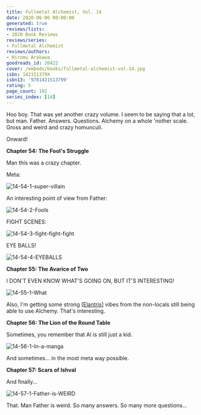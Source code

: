```yaml
---
title: Fullmetal Alchemist, Vol. 14
date: 2020-06-06 00:00:00
generated: true
reviews/lists:
- 2020 Book Reviews
reviews/series:
- Fullmetal Alchemist
reviews/authors:
- Hiromu Arakawa
goodreads_id: 26422
cover: /embeds/books/fullmetal-alchemist-vol-14.jpg
isbn: 142151379X
isbn13: '9781421513799'
rating: 5
page_count: 192
series_index: [14]
---
```

Hoo boy. That was yet another crazy volume. I seem to be saying that a lot, but man. Father. Answers. Questions. Alchemy on a whole 'nother scale. Gross and weird and crazy homunculi.  

Onward!  

<!--more-->

 **Chapter 54: The Fool's Struggle**  

Man this was a crazy chapter.  

Meta:  

![14-54-1-super-villain](/embeds/books/attachments/14-54-1-super-villain.png)  

An interesting point of view from Father:  

![14-54-2-Fools](/embeds/books/attachments/14-54-2-fools.png)  

FIGHT SCENES:  

![14-54-3-fight-fight-fight](/embeds/books/attachments/14-54-3-fight-fight-fight.png)  

EYE BALLS!  

![14-54-4-EYEBALLS](/embeds/books/attachments/14-54-4-eyeballs.png)  

 **Chapter 55: The Avarice of Two**  

I DON'T EVEN KNOW WHAT'S GOING ON, BUT IT'S INTERESTING!  

![14-55-1-What](/embeds/books/attachments/14-55-1-what.png)  

Also, I'm getting some strong [[Elantris]]() vibes from the non-locals still being able to use Alchemy. That's interesting.  

**Chapter 56: The Lion of the Round Table**  

Sometimes, you remember that Al is still just a kid.  

![14-56-1-In-a-manga](/embeds/books/attachments/14-56-1-in-a-manga.png)  

And sometimes... in the most meta way possible.  

**Chapter 57: Scars of Ishval**  

And finally...  

![14-57-1-Father-is-WEIRD](/embeds/books/attachments/14-57-1-father-is-weird.png)  

That. Man Father is weird. So many answers. So many more questions...